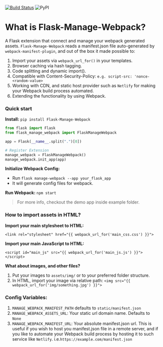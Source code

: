 [![Build Status](https://travis-ci.org/psdon/Flask-Manage-Webpack.svg?branch=master)](https://travis-ci.org/psdon/Flask-Manage-Webpack)
![PyPI](https://img.shields.io/pypi/v/Flask-Manage-Webpack)

# What is Flask-Manage-Webpack?
A Flask extension that connect and manage your webpack generated assets.
`Flask-Manage-Webpack` reads a manifest.json file auto-generated by `webpack-manifest-plugin`, 
and out of the box it made possible to:
 
1. Import your assets via `webpack_url_for()` in your templates.
2. Browser caching via hash tagging.
3. Code splitting and dynamic import().
4. Compatible with Content-Security-Policy: `e.g. script-src: 'nonce-<random-value>`
5. Working with CDN, and static host provider such as `Netlify` 
for making your Webpack build process automated.
6. Extending the functionality by using Webpack.

### Quick start
**Install:** `pip install Flask-Manage-Webpack`

```python
from flask import Flask
from flask_manage_webpack import FlaskManageWebpack

app = Flask(__name__.split(".")[0])

# Register Extension
manage_webpack = FlaskManageWebpack()
manage_webpack.init_app(app)
```

**Initialize Webpack Config:** 
- Run `flask manage-webpack --app your_flask_app`
- It will generate config files for webpack.

**Run Webpack:** `npm start`

> For more info, checkout the demo app inside example folder.

### How to import assets in HTML?
**Import your main stylesheet to HTML:**

`<link rel="stylesheet" href="{{ webpack_url_for('main_css.css') }}">`

**Import your main JavaScript to HTML:**

`<script id="main_js" src="{{ webpack_url_for('main_js.js') }}"></script>`

**What about images, and other files?**
1. Put your images to `assets/img/` or to your preferred folder structure.
2. In HTML, import your image via relative path: `<img src="{{ webpack_url_for('img/something.jpg') }}">`


### Config Variables:
1. `MANAGE_WEBPACK_MANIFEST_PATH` defaults to `static/manifest.json`
2. `MANAGE_WEBPACK_ASSETS_URL`: Your static url domain name. Defaults to `None`
3. `MANAGE_WEBPACK_MANIFEST_URL`: Your absolute manifest.json url. This is useful if you wish to host you manifest.json file in a remote server,
 and if you like to automate your Webpack build process by hosting it to such service like `Netlify`. i.e.`https://example.com/manifest.json`
